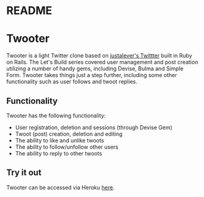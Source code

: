 # README

<h1>Twooter</h1>

<p>
Twooter is a light Twitter clone based on <a href="https://github.com/justalever/twittter" target="_blank">justalever's Twittter</a> built in Ruby on Rails. The Let's Build series covered user management and post creation utilizing a number of handy gems, including Devise, Bulma and Simple Form. Twooter takes things just a step further, including some other functionality such as user follows and twoot replies.
</p>

<h2>Functionality</h2>
<p>
Twooter has the following functionality:
</p>

<ul>
  <li>User registration, deletion and sessions (through Devise Gem)</li>
  <li>Twoot (post) creation, deletion and editing</li>
  <li>The ability to like and unlike twoots</li>
  <li>The ability to follow/unfollow other users</li>
  <li>The ability to reply to other twoots</li>
</ul>

<h2>Try it out</h2>
<p>
Twooter can be accessed via Heroku <a href="https://floating-lowlands-92022.herokuapp.com/" target="_blank">here</a>.
</p>
